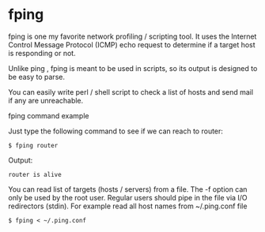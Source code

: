 # fping

fping is one my favorite network profiling / scripting tool. It uses the Internet Control Message Protocol (ICMP) echo request to determine if a target host is responding or not.

Unlike ping , fping is meant to be used in scripts, so its output is designed to be easy to parse.

You can easily write perl / shell script to check a list of hosts and send mail if any are unreachable.

fping command example

Just type the following command to see if we can reach to router:

`$ fping router`

Output:

`router is alive`

You can read list of targets (hosts / servers) from a file. The -f option can only be used by the root user. Regular users should pipe in the file via
I/O redirectors (stdin). For example read all host names from ~/.ping.conf file

`$ fping < ~/.ping.conf`